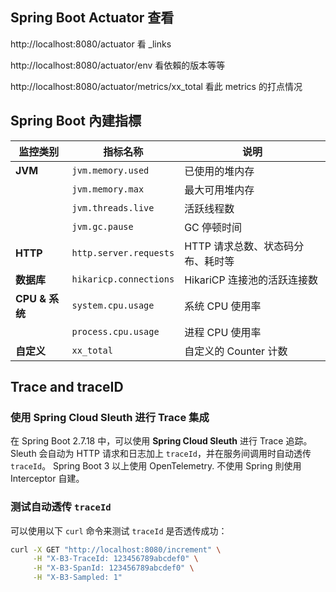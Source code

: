 ## Spring Boot Actuator 查看

http://localhost:8080/actuator 看 _links

http://localhost:8080/actuator/env 看依賴的版本等等

http://localhost:8080/actuator/metrics/xx_total
看此 metrics 的打点情况

## Spring Boot 內建指標
| 监控类别   | 指标名称                  | 说明                         |
|----------|------------------------|----------------------------|
| **JVM**  | `jvm.memory.used`      | 已使用的堆内存               |
|          | `jvm.memory.max`       | 最大可用堆内存               |
|          | `jvm.threads.live`     | 活跃线程数                  |
|          | `jvm.gc.pause`         | GC 停顿时间                 |
| **HTTP** | `http.server.requests` | HTTP 请求总数、状态码分布、耗时等 |
| **数据库** | `hikaricp.connections` | HikariCP 连接池的活跃连接数   |
| **CPU & 系统** | `system.cpu.usage`  | 系统 CPU 使用率              |
|          | `process.cpu.usage`    | 进程 CPU 使用率              |
| **自定义** | `xx_total`             | 自定义的 Counter 计数       |


## Trace and traceID
### 使用 Spring Cloud Sleuth 进行 Trace 集成

在 Spring Boot 2.7.18 中，可以使用 **Spring Cloud Sleuth** 进行 Trace 追踪。Sleuth 会自动为 HTTP 请求和日志加上 `traceId`，并在服务间调用时自动透传 `traceId`。
Spring Boot 3 以上使用 OpenTelemetry. 不使用 Spring 則使用 Interceptor 自建。

### **测试自动透传 `traceId`**

可以使用以下 `curl` 命令来测试 `traceId` 是否透传成功：

```sh
curl -X GET "http://localhost:8080/increment" \
     -H "X-B3-TraceId: 123456789abcdef0" \
     -H "X-B3-SpanId: 123456789abcdef0" \
     -H "X-B3-Sampled: 1"
